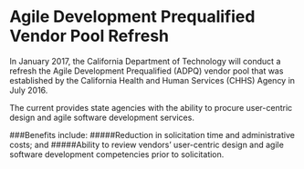 # Agile Development Prequalified Vendor Pool Refresh
In January 2017, the California Department of Technology will conduct a refresh the Agile Development Prequalified (ADPQ) vendor pool
that was established by the California Health and Human Services (CHHS) Agency in July 2016.  

The current provides state agencies with the ability to procure user-centric design and agile software development services.  

###Benefits include:
#####Reduction in solicitation time and administrative costs; and
#####Ability to review vendors’ user-centric design and agile software development competencies prior to solicitation.
